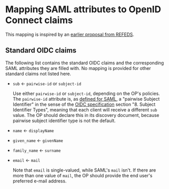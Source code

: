 # Mapping SAML attributes to OpenID Connect claims

This mapping is inspired by an [earlier proposal from REFEDS][whitepaper].

## Standard OIDC claims ##

The following list contains the standard OIDC claims and the corresponding SAML attributes they are filled with.
No mapping is provided for other standard claims not listed here.

  - `sub` <- `pairwise-id` or `subject-id`

    Use either `pairwise-id` or `subject-id`, depending on the OP's policies.
    The `pairwise-id` attribute is, as [defined for SAML][SAML-subject-id], a "pairwise Subject Identifier" in the sense of the [OIDC specification][OIDC] section "8. Subject Identifier Types", meaning that each client will receive a different `sub` value.
    The OP should declare this in its discovery document, because pairwise subject identifier type is not the default.

  - `name` <- `displayName`
  - `given_name` <- `givenName`
  - `family_name` <- `surname`
  - `email` <- `mail`

    Note that `email` is single-valued, while SAML's `mail` isn't.
    If there are more than one value of `mail`, the OP should provide the end user's preferred e-mail address.

[whitepaper]: https://wiki.refeds.org/download/attachments/38895621/20181011-OIDC-WP.pdf?version=2&modificationDate=1539619007924&api=v2 "White Paper for implementation of mappings between SAML 2.0 and OpenID Connect in Research and Education"
[OIDC]: https://openid.net/specs/openid-connect-core-1_0.html "OpenID Connect Core 1.0 incorporating errata set 1"
[SAML-subject-id]: https://docs.oasis-open.org/security/saml-subject-id-attr/v1.0/cs01/saml-subject-id-attr-v1.0-cs01.html "SAML V2.0 Subject Identifier Attributes Profile Version 1.0"
